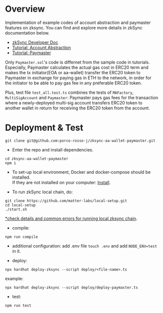 # Overview
Implementation of example codes of account abstraction and paymaster features on zksync. You can find and explore more details in zkSync documentation below.

- [zkSync Developer Doc](https://v2-docs.zksync.io/dev/)
- [Tutorial: Account Abstraction](https://v2-docs.zksync.io/dev/tutorials/custom-aa-tutorial.html)
- [Tutorial: Paymaster](https://v2-docs.zksync.io/dev/tutorials/custom-paymaster-tutorial.html)

Only `Paymaster.sol`'s code is differnet from the sample code in tutorials. Especially, Paymaster calculates the actual gas cost in ERC20 term and makes the tx initiator(EOA or aa-wallet) transfer the ERC20 token to Paymaster in exchange for paying gas in ETH to the network, in order for the initiator to be able to pay gas fee in any preferable ERC20 token.  

Plus, test file `test_all.test.ts` combines the tests of `MAFactory`, `MultiSigAccount` and `Paymaster`: Paymaster pays gas fees for the transaction where a newly-deployed multi-sig account transfers ERC20 token to another wallet in return for receiving the ERC20 token from the account.

# Deployment & Test

```shell
git clone git@github.com:porco-rosso-j/zksync-aa-wallet-paymaster.git
```

- Enter the repo and install dependencies.
```shell
cd zksync-aa-wallet-paymaster
npm i
```
- To set-up local environment, Docker and docker-compose should be installed.  
If they are not installed on your computer: [Install](https://docs.docker.com/get-docker/).

- To run zkSync local chain, do:
```shell
git clone https://github.com/matter-labs/local-setup.git
cd local-setup
./start.sh
```
[*check details and common errors for running local zksync chain](https://v2-docs.zksync.io/api/hardhat/testing.html#reset-the-zksync-state).  

- compile: 
```shell
npm run compile
```

- additional configuration: add .env file `touch .env` and add `NODE_ENV=test` in it. 

- deploy:
```shell
npx hardhat deploy-zksync --script deploy/<file-name>.ts
```
example:
```shell
npx hardhat deploy-zksync --script deploy/deploy-paymaster.ts
```

- test:
```shell
npm run test
```









